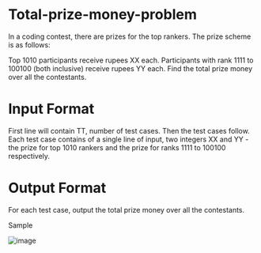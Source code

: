 # Total-prize-money-problem

In a coding contest, there are prizes for the top rankers. The prize scheme is as follows:

Top 1010 participants receive rupees XX each.
Participants with rank 1111 to 100100 (both inclusive) receive rupees YY each.
Find the total prize money over all the contestants.

# Input Format
First line will contain TT, number of test cases. Then the test cases follow.
Each test case contains of a single line of input, two integers XX and YY - the prize for top 1010 rankers and the prize for ranks 1111 to 100100 respectively.
# Output Format
For each test case, output the total prize money over all the contestants.

Sample

![image](https://user-images.githubusercontent.com/77867638/205698926-866dd994-f110-48f7-bf14-77e32421a025.png)
